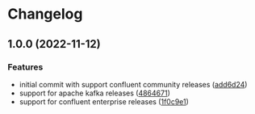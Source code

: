 # Changelog

## 1.0.0 (2022-11-12)


### Features

* initial commit with support confluent community releases ([add6d24](https://www.github.com/ueisele/asdf-kafka/commit/add6d241222b5b5f5f6a1246fcc81aeb5194c81f))
* support for apache kafka releases ([4864671](https://www.github.com/ueisele/asdf-kafka/commit/486467169a5b45fd57196038448fef059f343ef4))
* support for confluent enterprise releases ([1f0c9e1](https://www.github.com/ueisele/asdf-kafka/commit/1f0c9e1a2a39d7fa6172b484c4a9a90fc3ee8b42))
